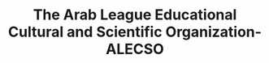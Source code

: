 ---
title: "The Arab League Educational Cultural and Scientific Organization-ALECSO"

categories: ['']

tags: ['The', 'Arab', 'League', 'Educational', 'Cultural', 'and', 'Scientific', 'Organization', 'ALECSO']

arwords: 'المنظمة العربية للتربية والثقافة والعلوم (ألسكو)'

arexps: []

enwords: ['The Arab League Educational Cultural and Scientific Organization-ALECSO']

enexps: []

arlexicons: 'ن'

enlexicons: 'T'

authors: ['Ruqayya Roshdy']

translators: ['']

citations: 'مقدمة في حوسبة اللغة العربية'

sources: 'مركز الملك عبدالله بن عبدالعزيز الدولي لخدمة اللغة العربية'

slug: ""
---